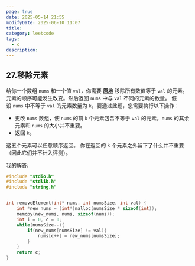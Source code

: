 ```yaml
---
page: true
date: 2025-05-14 21:55
modifyDate: 2025-06-10 11:07
title: 
category: leetcode
tags:
  - c
description:
---
```


## 27.移除元素

给你一个数组 `nums` 和一个值 `val`，你需要 **[原地](https://baike.baidu.com/item/%E5%8E%9F%E5%9C%B0%E7%AE%97%E6%B3%95)** 移除所有数值等于 `val` 的元素。元素的顺序可能发生改变。然后返回 `nums` 中与 `val` 不同的元素的数量。
假设 `nums` 中不等于 `val` 的元素数量为 `k`，要通过此题，您需要执行以下操作：
- 更改 `nums` 数组，使 `nums` 的前 `k` 个元素包含不等于 `val` 的元素。`nums` 的其余元素和 `nums` 的大小并不重要。
- 返回 `k`。

这五个元素可以任意顺序返回。
你在返回的 k 个元素之外留下了什么并不重要（因此它们并不计入评测）。


我的解答:
```c
#include "stdio.h"
#include "stdlib.h"
#include "string.h"


int removeElement(int* nums, int numsSize, int val) {
    int *new_nums = (int*)malloc(numsSize * sizeof(int));
    memcpy(new_nums, nums, sizeof(nums));
    int i = 0, c = 0;
    while(numsSize--){
        if(new_nums[numsSize] != val){
            nums[c++] = new_nums[numsSize];
        }
    }
    return c;
}
```